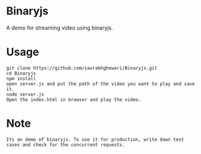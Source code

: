 # Binaryjs
A demo for streaming video using binaryjs.

# Usage
    git clone https://github.com/saurabhghewari/Binaryjs.git
    cd Binaryjs
    npm install
    open server.js and put the path of the video you want to play and save it.
    node server.js
    Open the index.html in browser and play the video.

# Note
    Its an demo of binaryjs. To use it for production, write down test cases and check for the concurrent requests.
